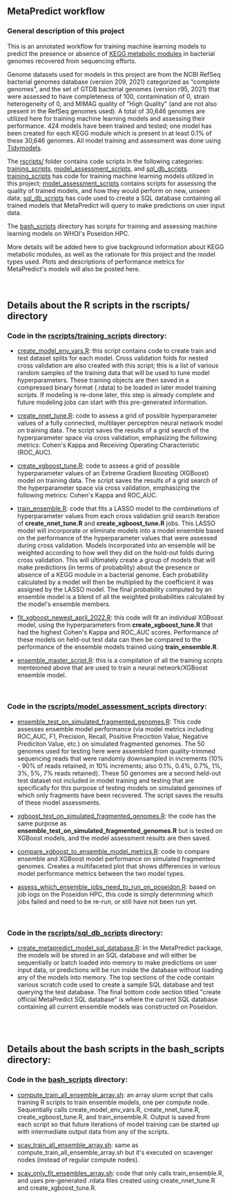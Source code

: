 ## MetaPredict workflow

### General description of this project

This is an annotated workflow for training machine learning models to predict the presence or absence of [KEGG metabolic modules](https://www.genome.jp/kegg/module.html) in bacterial genomes recovered from sequencing efforts.

Genome datasets used for models in this project are from the NCBI RefSeq bacterial genomes database (version 209, 2021) categorized as "complete genomes", and the set of GTDB bacterial genomes (version r95, 2021) that were assessed to have completeness of 100, contamination of 0, strain heterogeneity of 0, and MIMAG quality of "High Quality" (and are not also present in the RefSeq genomes used). A total of 30,646 genomes are utilized here for training machine learning models and assessing their performance. 424 models have been trained and tested; one model has been created for each KEGG module which is present in at least 0.1% of these 30,646 genomes. All model training and assessment was done using [Tidymodels](https://www.tidymodels.org/).

The [rscripts/](rscripts) folder contains code scripts in the following categories: [training_scripts](rscripts/training_scripts), [model_assessment_scripts](rscripts/model_assessment_scripts), and [sql_db_scripts](rscripts/sql_db_scripts). [training_scripts](rscripts/training_scripts) has code for training machine learning models utilized in this project; [model_assessment_scripts](rscripts/model_assessment_scripts) contains scripts for assessing the quality of trained models, and how they would perform on new, unseen data; [sql_db_scripts](rscripts/sql_db_scripts) has code used to create a SQL database containing all trained models that MetaPredict will query to make predictions on user input data.

The [bash_scripts](bash_scripts/) directory has scripts for training and assessing machine learning models on WHOI's Poseidon HPC.

More details will be added here to give background information about KEGG metabolic modules, as well as the rationale for this project and the model types used. Plots and descriptions of performance metrics for MetaPredict's models will also be posted here.
<br>  
<br>  

## Details about the R scripts in the rscripts/ directory

### Code in the [rscripts/training_scripts](rscripts/training_scripts) directory:
  - [create_model_env_vars.R](rscripts/training_scripts/create_model_env_vars.R): this script contains code to create train and test dataset splits for each model. Cross validation folds for nested cross validation are also created with this script; this is a list of various random samples of the training data that will be used to tune model hyperparameters. These training objects are then saved in a compressed binary format (.rdata) to be loaded in later model training scripts. If modeling is re-done later, this step is already complete and future modeling jobs can start with this pre-generated information.
 
  - [create_nnet_tune.R](rscripts/training_scripts/create_nnet_tune.R): code to assess a grid of possible hyperparameter values of a fully connected, multilayer perceptron neural network model on training data. The script saves the results of a grid search of the hyperparameter space via cross validation, emphasizing the following metrics: Cohen's Kappa and Receiving Operating Characteristic (ROC_AUC).
 
  - [create_xgboost_tune.R](rscripts/training_scripts/create_xgboost_tune.R): code to assess a grid of possible hyperparameter values of an Extreme Gradient Boosting (XGBoost) model on training data. The script saves the results of a grid search of the hyperparameter space via cross validation, emphasizing the following metrics: Cohen's Kappa and ROC_AUC.
 
  - [train_ensemble.R](rscripts/training_scripts/train_ensemble.R): code that fits a LASSO model to the combinations of hyperparameter values from each cross validation grid search iteration of **create_nnet_tune.R** and **create_xgboost_tune.R** jobs. This LASSO model will incorporate or eliminate models into a model ensemble based on the performance of the hyperparameter values that were assessed during cross validation. Models incorporated into an ensemble will be weighted according to how well they did on the hold-out folds during cross validation. This will ultimately create a group of models that will make predictions (in terms of probability) about the presence or absence of a KEGG module in a bacterial genome. Each probability calculated by a model will then be multiplied by the coefficient it was assigned by the LASSO model. The final probability computed by an ensemble model is a blend of all the weighted probabilities calculated by the model's ensemble members.
 
  - [fit_xgboost_newest_april_2022.R](rscripts/training_scripts/fit_xgboost_newest_april_2022.R): this code will fit an individual XGBoost model, using the hyperparameters from **create_xgboost_tune.R** that had the highest Cohen's Kappa and ROC_AUC scores. Performance of these models on held-out test data can then be compared to the performance of the ensemble models trained using **train_ensemble.R**.
 
  - [ensemble_master_script.R](rscripts/training_scripts/ensemble_master_script.R): this is a compilation of all the training scripts menteioned above that are used to train a neural network/XGBoost ensemble model.
<br>  

### Code in the [rscripts/model_assessment_scripts](rscripts/model_assessment_scripts) directory:
- [ensemble_test_on_simulated_fragmented_genomes.R](rscripts/model_assessment_scripts/ensemble_test_on_simulated_fragmented_genomes.R): This code assesses ensemble model performance (via model metrics including ROC_AUC, F1, Precision, Recall, Positive Preciction Value, Negative Prediciton Value, etc.) on simulated fragmented genomes. The 50 genomes used for testing here were assembled from quality-trimmed sequencing reads that were randomly downsampled in increments (10% - 90% of reads retained, in 10% increments; also 0.1%, 0.4%, 0.7%, 1%, 3%, 5%, 7% reads retained). These 50 genomes are a second held-out test dataset not included in model training and testing that are specifically for this purpose of testing models on simulated genomes of which only fragments have been recovered. The script saves the results of these model assessments.

- [xgboost_test_on_simulated_fragmented_genomes.R](rscripts/model_assessment_scripts/xgboost_test_on_simulated_fragmented_genomes.R): the code has the same purpose as **ensemble_test_on_simulated_fragmented_genomes.R** but is tested on XGBoost models, and the model assessment results are then saved.

- [compare_xgboost_to_ensemble_model_metrics.R](rscripts/model_assessment_scripts/compare_xgboost_to_ensemble_model_metrics.R): code to compare ensemble and XGBoost model performance on simulated fragmented genomes. Creates a multifaceted plot that shows differences in various model performance  metrics between the two model types.

- [assess_which_ensemble_jobs_need_to_run_on_poseidon.R](rscripts/model_assessment_scripts/assess_which_ensemble_jobs_need_to_run_on_poseidon.R): based on job logs on the Poseidon HPC, this code is simply determining which jobs failed and need to be re-run, or still have not been run yet. 
<br>  

### Code in the [rscripts/sql_db_scripts](rscripts/sql_db_scripts) directory:
- [create_metapredict_model_sql_database.R](rscripts/sql_db_scripts/create_metapredict_model_sql_database.R): In the MetaPredict package, the models will be stored in an SQL database and will either be sequentially or batch loaded into memory to make predictions on user input data, or predictions will be run inside the database without loading any of the models into memory. The top sections of the code contain various scratch code used to create a sample SQL database and test querying the test database. The final bottom code section titled "create official MetaPredict SQL database" is where the current SQL database containing all current ensemble models was constructed on Poseidon.
<br>  
<br>  

## Details about the bash scripts in the bash_scripts directory:

### Code in the [bash_scripts](bash_scripts/) directory:
- [compute_train_all_ensemble_array.sh](bash_scripts/compute_train_all_ensemble_array.sh): an array slurm script that calls training R scripts to train ensemble models, one per compute node. Sequentially calls create_model_env_vars.R, create_nnet_tune.R, create_xgboost_tune.R, and train_ensemble.R. Output is saved from each script so that future iterations of model training can be started up with intermediate output data from any of the scripts. 

- [scav_train_all_ensemble_array.sh](bash_scripts/scav_train_all_ensemble_array.sh): same as compute_train_all_ensemble_array.sh but it's executed on scavenger nodes (instead of regular compute nodes).

- [scav_only_fit_ensembles_array.sh](bash_scripts/scav_only_fit_ensembles_array.sh): code that only calls train_ensemble.R, and uses pre-generated .rdata files created using create_nnet_tune.R and create_xgboost_tune.R.
